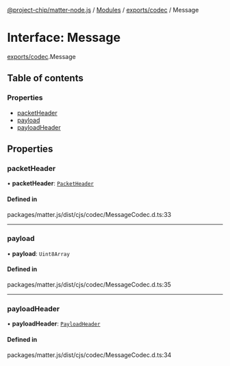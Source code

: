 [@project-chip/matter-node.js](../README.md) / [Modules](../modules.md) / [exports/codec](../modules/exports_codec.md) / Message

# Interface: Message

[exports/codec](../modules/exports_codec.md).Message

## Table of contents

### Properties

- [packetHeader](exports_codec.Message.md#packetheader)
- [payload](exports_codec.Message.md#payload)
- [payloadHeader](exports_codec.Message.md#payloadheader)

## Properties

### packetHeader

• **packetHeader**: [`PacketHeader`](exports_codec.PacketHeader.md)

#### Defined in

packages/matter.js/dist/cjs/codec/MessageCodec.d.ts:33

___

### payload

• **payload**: `Uint8Array`

#### Defined in

packages/matter.js/dist/cjs/codec/MessageCodec.d.ts:35

___

### payloadHeader

• **payloadHeader**: [`PayloadHeader`](exports_codec.PayloadHeader.md)

#### Defined in

packages/matter.js/dist/cjs/codec/MessageCodec.d.ts:34

